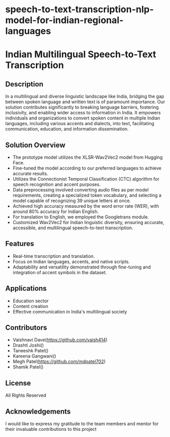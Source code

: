 # speech-to-text-transcription-nlp-model-for-indian-regional-languages
# Indian Multilingual Speech-to-Text Transcription

## Description
In a multilingual and diverse linguistic landscape like India, bridging the gap between spoken language and written text is of paramount importance. Our solution contributes significantly to breaking language barriers, fostering inclusivity, and enabling wider access to information in India. It empowers individuals and organizations to convert spoken content in multiple Indian languages, including various accents and dialects, into text, facilitating communication, education, and information dissemination.

## Solution Overview
- The prototype model utilizes the XLSR-Wav2Vec2 model from Hugging Face.
- Fine-tuned the model according to our preferred languages to achieve accurate results.
- Utilizes the Connectionist Temporal Classification (CTC) algorithm for speech recognition and accent purposes.
- Data preprocessing involved converting audio files as per model requirements, creating a specialized token vocabulary, and selecting a model capable of recognizing 39 unique letters at once.
- Achieved high accuracy measured by the word error rate (WER), with around 80% accuracy for Indian English.
- For translation to English, we employed the Googletrans module.
- Customized Wav2Vec2 for Indian linguistic diversity, ensuring accurate, accessible, and multilingual speech-to-text transcription.

## Features
- Real-time transcription and translation.
- Focus on Indian languages, accents, and native scripts.
- Adaptability and versatility demonstrated through fine-tuning and integration of accent symbols in the dataset.

## Applications
- Education sector
- Content creation
- Effective communication in India's multilingual society

## Contributors
- Vaishnavi Dave(https://github.com/vaish414)
- Drashti Joshi()
- Taneeshk Patel()
- Kareena Gangwani()
- Megh Patel(https://github.com/mdpatel702)
- Shamik Patel()

## License
All Rights Reserved

## Acknowledgements
I would like to express my gratitude to the team members and mentor for their invaluable contributions to this project

